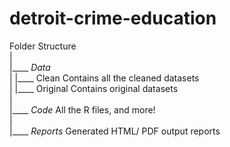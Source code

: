# detroit-crime-education

Folder Structure                                                                                       
|                                                                                                                               
|____ *Data*                                                                     
|     |____ Clean      Contains all the cleaned datasets                                                                     
|     |____ Original   Contains original datasets                                                                     
|                                                                     
|____ *Code*           All the R files, and more!                                                                     
|                                                                     
|____ *Reports*        Generated HTML/ PDF output reports                                                                     
                                                                     
